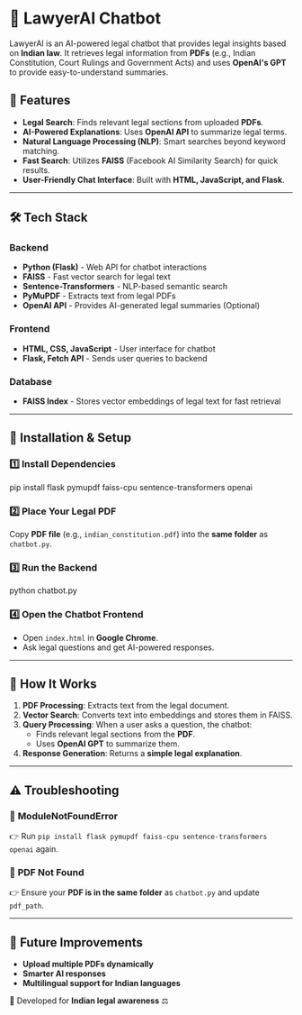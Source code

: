 # 📜 LawyerAI Chatbot

LawyerAI is an AI-powered legal chatbot that provides legal insights based on **Indian law**. It retrieves legal information from **PDFs** (e.g., Indian Constitution, Court Rulings and Government Acts) and uses **OpenAI's GPT** to provide easy-to-understand summaries.

## 🚀 Features
- **Legal Search**: Finds relevant legal sections from uploaded **PDFs**.
- **AI-Powered Explanations**: Uses **OpenAI API** to summarize legal terms.
- **Natural Language Processing (NLP)**: Smart searches beyond keyword matching.
- **Fast Search**: Utilizes **FAISS** (Facebook AI Similarity Search) for quick results.
- **User-Friendly Chat Interface**: Built with **HTML, JavaScript, and Flask**.

---

## 🛠️ Tech Stack
### **Backend**
- **Python (Flask)** - Web API for chatbot interactions
- **FAISS** - Fast vector search for legal text
- **Sentence-Transformers** - NLP-based semantic search
- **PyMuPDF** - Extracts text from legal PDFs
- **OpenAI API** - Provides AI-generated legal summaries (Optional)

### **Frontend**
- **HTML, CSS, JavaScript** - User interface for chatbot
- **Flask, Fetch API** - Sends user queries to backend

### **Database**
- **FAISS Index** - Stores vector embeddings of legal text for fast retrieval

---

## 🔧 Installation & Setup

### **1️⃣ Install Dependencies**
pip install flask pymupdf faiss-cpu sentence-transformers openai

### 2️⃣ Place Your Legal PDF
Copy **PDF file** (e.g., `indian_constitution.pdf`) into the **same folder** as `chatbot.py`.

### **3️⃣ Run the Backend**
python chatbot.py

### **4️⃣ Open the Chatbot Frontend**
- Open `index.html` in **Google Chrome**.
- Ask legal questions and get AI-powered responses.

---

## 📌 How It Works
1. **PDF Processing**: Extracts text from the legal document.
2. **Vector Search**: Converts text into embeddings and stores them in FAISS.
3. **Query Processing**: When a user asks a question, the chatbot:
   - Finds relevant legal sections from the **PDF**.
   - Uses **OpenAI GPT** to summarize them.
4. **Response Generation**: Returns a **simple legal explanation**.

---

## ⚠️ Troubleshooting
### 🔴 **ModuleNotFoundError**
👉 Run `pip install flask pymupdf faiss-cpu sentence-transformers openai` again.

### 🔴 **PDF Not Found**
👉 Ensure your **PDF is in the same folder** as `chatbot.py` and update `pdf_path`.

---

## 🌟 Future Improvements
- **Upload multiple PDFs dynamically**
- **Smarter AI responses**
- **Multilingual support for Indian languages**

📌 Developed for **Indian legal awareness** ⚖️


